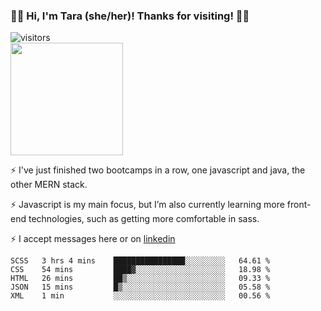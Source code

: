 ### 👋🏾 Hi, I'm Tara (she/her)! Thanks for visiting! 👋🏾
![visitors](https://visitor-badge.glitch.me/badge?page_id=qualmless)
<BR>
<img height="180em" src="https://github-readme-stats.vercel.app/api?username=qualmless&show_icons=true&hide_border=true&&count_private=true&include_all_commits=true" />

⚡️ I've just finished two bootcamps in a row, one javascript and java, the other MERN stack. 

⚡️ Javascript is my main focus, but I’m also currently learning more front-end technologies, such as getting more comfortable in sass. 

⚡️ I accept messages here or on <a href="https://www.linkedin.com/in/tarajdunmore/">linkedin</a>

<!--START_SECTION:waka-->
```text
SCSS   3 hrs 4 mins    ████████████████░░░░░░░░░   64.61 % 
CSS    54 mins         ████▓░░░░░░░░░░░░░░░░░░░░   18.98 % 
HTML   26 mins         ██▒░░░░░░░░░░░░░░░░░░░░░░   09.33 % 
JSON   15 mins         █▒░░░░░░░░░░░░░░░░░░░░░░░   05.58 % 
XML    1 min           ░░░░░░░░░░░░░░░░░░░░░░░░░   00.56 % 
```
<!--END_SECTION:waka-->

<!--
**qualmless/qualmless** is a ✨ _special_ ✨ repository because its `README.md` (this file) appears on your GitHub profile.

Here are some ideas to get you started:
- 🔭 I’m currently working on ...
- 👯 I’m looking to collaborate on ...
- 🤔 I’m looking for help with ...
- 💬 Ask me about ...
- 📫 How to reach me: ...
- ⚡ Fun fact: ...
-->
